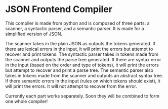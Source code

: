 # JSON Frontend Compiler

This compiler is made from python and is composed of three parts: a scanner, a syntactic parser, and a semantic parser. It is made for a simplified version of JSON.

The scanner takes in the plain JSON as outputs the tokens generated. If there are lexical errors in the input, it will print the errors but attempt to recover and print tokens.
The syntactic parser takes in tokens made from the scanner and outputs the parse tree generated. If there are syntax error in the input (based on the order and type of tokens), it will print the errors but attempt to recover and print a parse tree.
The semantic parser also takes in tokens made from the scanner and outputs an abstract syntax tree. If there semantic errors in the input (rules on which tokens should exist), it will print the errors. It will not attempt to recover from the error.

Currently each part works separately. Soon they will be combined to form one whole compiler!
